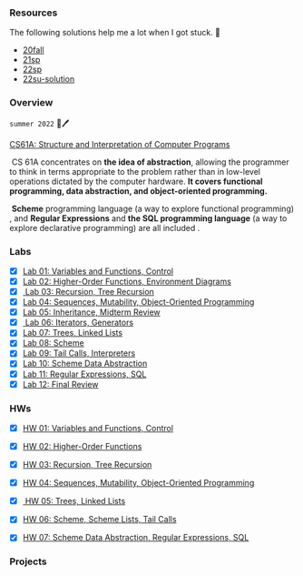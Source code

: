 ### Resources

The following solutions help me a lot when I got stuck. 🎉

* [20fall](https://github.com/kckckcd/cs-61a-fall2020-)
* [21sp](https://github.com/MartinLwx/CS61A-Fall-2021-UCB)
* [22sp](https://github.com/caiscoding/CS61A-Spring2022)
* [22su-solution](https://github.com/WolleafLee/CS61ALearning/tree/main/solutions)

### Overview

`summer 2022`    🍔🖊️

[CS61A: Structure and Interpretation of Computer Programs](https://inst.eecs.berkeley.edu/~cs61a/su22/) 

​	CS 61A concentrates on **the idea of abstraction**, allowing the programmer to think in terms appropriate to the problem rather than in low-level operations dictated by the computer hardware. **It covers functional programming, data abstraction, and object-oriented programming.** 

​	**Scheme** programming language  (a way to explore functional programming) , and **Regular Expressions** and **the SQL programming language** (a way to explore declarative programming) are all included .

### Labs

- [x] [Lab 01: Variables and Functions, Control](https://github.com/Fontzs/61-ABC/tree/master/CS61A/lab/lab01)
- [x] [Lab 02: Higher-Order Functions, Environment Diagrams](https://github.com/Fontzs/61-ABC/tree/master/CS61A/lab/lab02)
- [x] [ Lab 03: Recursion, Tree Recursion](https://github.com/Fontzs/61-ABC/tree/master/CS61A/lab/lab03)
- [x] [Lab 04: Sequences, Mutability, Object-Oriented Programming](https://github.com/Fontzs/61-ABC/tree/master/CS61A/lab/lab04)
- [x] [Lab 05: Inheritance, Midterm Review](https://github.com/Fontzs/61-ABC/tree/master/CS61A/lab/lab05)
- [x] [ Lab 06: Iterators, Generators](https://github.com/Fontzs/61-ABC/tree/master/CS61A/lab/lab06) 
- [x] [Lab 07: Trees, Linked Lists](https://github.com/Fontzs/61-ABC/tree/master/CS61A/lab/lab07)
- [x] [Lab 08: Scheme](https://github.com/Fontzs/61-ABC/tree/master/CS61A/lab/lab08)
- [x] [Lab 09: Tail Calls, Interpreters](https://github.com/Fontzs/61-ABC/tree/master/CS61A/lab/lab09)
- [x] [Lab 10: Scheme Data Abstraction](https://github.com/Fontzs/61-ABC/tree/master/CS61A/lab/lab10) 
- [x] [Lab 11: Regular Expressions, SQL](https://github.com/Fontzs/61-ABC/tree/master/CS61A/lab/lab11)
- [x] [Lab 12: Final Review](https://github.com/Fontzs/61-ABC/tree/master/CS61A/lab/lab12)

###  HWs

- [x] [HW 01: Variables and Functions, Control](https://github.com/Fontzs/61-ABC/tree/master/CS61A/hw/hw01)
- [x] [HW 02: Higher-Order Functions](https://github.com/Fontzs/61-ABC/tree/master/CS61A/hw/hw02) 
- [x] [HW 03: Recursion, Tree Recursion](https://github.com/Fontzs/61-ABC/tree/master/CS61A/hw/hw03)
- [x] [HW 04: Sequences, Mutability, Object-Oriented Programming](https://github.com/Fontzs/61-ABC/tree/master/CS61A/hw/hw04)
- [x] [ HW 05: Trees, Linked Lists](https://github.com/Fontzs/61-ABC/tree/master/CS61A/hw/hw05)
- [x] [HW 06: Scheme, Scheme Lists, Tail Calls](https://github.com/Fontzs/61-ABC/tree/master/CS61A/hw/hw06)
- [x] [HW 07: Scheme Data Abstraction, Regular Expressions, SQL](https://github.com/Fontzs/61-ABC/tree/master/CS61A/hw/hw07) 



### Projects





